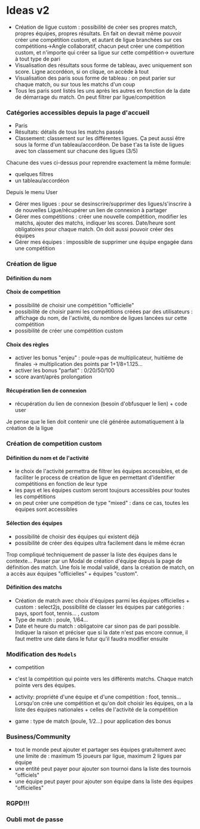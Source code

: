 # Ideas v2

- Création de ligue custom : possibilité de créer ses propres match, propres équipes, propres résultats. En fait on devrait même pouvoir créer une compétition custom, et autant de ligue branchées sur ces compétitions->Angle collaboratif, chacun peut créer une compétition custom, et n'importe qui créer sa ligue sur cette compétition-> ouverture à tout type de pari
- Visualisation des résultats sous forme de tableau, avec uniquement son score. Ligne accordéon, si on clique, on accède à tout
- Visualisation des paris sous forme de tableau : on peut parier sur chaque match, ou sur tous les matchs d'un coup
- Tous les paris sont listés les uns après les autres en fonction de la date de démarrage du match. On peut filtrer par ligue/compétition

### Catégories accessibles depuis la page d'accueil
- Paris
- Résultats: détails de tous les matchs passés 
- Classement: classement sur les différentes ligues. Ça peut aussi être sous la forme d'un tableau/accordéon. De base t'as ta liste de ligues avec ton classement sur chacune des ligues (3/5)


Chacune des vues ci-dessus pour reprendre exactement la même formule:
- quelques filtres 
- un tableau/accordéon 


Depuis le menu User
- Gérer mes ligues : pour se desinscrire/supprimer des ligues/s'inscrire à de nouvelles Ligue/récupérer un lien de connexion à partager 
- Gérer mes compétitions : créer une nouvelle compétition, modifier les matchs, ajouter des matchs, indiquer les scores. Date/heure sont obligatoires pour chaque match. On doit aussi pouvoir créer des équipes 
- Gérer mes équipes : impossible de supprimer une équipe engagée dans une compétition 

### Création de ligue 

#### Définition du nom

#### Choix de competition
- possibilité de choisir une compétition "officielle" 
- possibilité de choisir parmi les compétitions créées par des utilisateurs : affichage du nom, de l'activité, du nombre de ligues lancées sur cette compétition
- possibilité de créer une compétition custom 

#### Choix des règles
- activer les bonus "enjeu" : poule->pas de multiplicateur, huitième de finales -> multiplication des points par 1+1/8=1.125... 
- activer les bonus "parfait" : 0/20/50/100
- score avant/après prolongation 

#### Récupération lien de connexion 
- récupération du lien de connexion (besoin d'obfusquer le lien) + code user

Je pense que le lien doit contenir une clé générée automatiquement à la création de la ligue 

### Création de competition custom 

#### Définition du nom et de l'activité 
- le choix de l'activité permettra de filtrer les équipes accessibles, et de faciliter le process de création de ligue en permettant d'identifier compétitions en fonction de leur type
- les pays et les équipes custom seront toujours accessibles pour toutes les compétitions
- on peut créer une compétion de type "mixed" : dans ce cas, toutes les équipes sont accessibles 

#### Sélection des équipes 
- possibilité de choisir des équipes qui existent déjà 
- possibilité de créer des équipes ultra facilement dans le même écran

Trop compliqué techniquement de passer la liste des équipes dans le contexte... Passer par un  Modal de création d'équipe depuis la page de définition des match. 
Une fois le modal validé, dans la création de match, on a accès aux équipes "officielles" + équipes "custom". 

#### Définition des matchs
- Création de match avec choix d'équipes parmi les équipes officielles + custom : select2js, possibilité de classer les équipes par catégories : pays, sport foot, tennis... , custom
- Type de match : poule, 1/64...
- Date et heure du match : obligatoire car sinon pas de pari possible. Indiquer la raison et préciser que si la date n'est pas encore connue, il faut mettre une date dans le futur qu'il faudra modifier ensuite 

### Modification des `Models`
- competition
 - c'est la compétition qui pointe vers les différents matchs. Chaque match pointe vers des équipes. 

- activity: propriété d'une équipe et d'une compétition : foot, tennis... Lorsqu'on crée une compétition et qu'on doit choisir les équipes, on a la liste des équipes nationales + celles de l'activité de la compétition 

- game : type de match (poule, 1/2...) pour application des bonus 

### Business/Community
- tout le monde peut ajouter et partager ses équipes gratuitement avec une limite de : maximum 15 joueurs par ligue, maximum 2 ligues par équipe 
- une entité peut payer pour ajouter son tournoi dans la liste des tournois "officiels" 
- une équipe peut payer pour ajouter son équipe dans la liste des équipes "officielles" 

### RGPD!!! 

### Oubli mot de passe 
